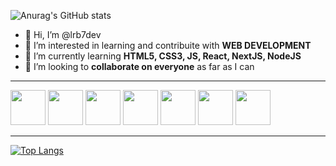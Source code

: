 ![Anurag's GitHub stats](https://github-readme-stats.vercel.app/api?username=lrb7dev&show_icons=true&theme=dark)

- 👋 Hi, I’m @lrb7dev
- 👀 I’m interested in learning and contribuite with <strong>WEB DEVELOPMENT</strong>
- 🌱 I’m currently learning <strong>HTML5, CSS3, JS, React, NextJS, NodeJS</strong>
- :checkered_flag: I’m looking to <b>collaborate on everyone</b> as far as I can
<hr/>
<div>
  <img src="https://cdn.jsdelivr.net/gh/devicons/devicon/icons/html5/html5-original.svg" width="56px" />
  <img src="https://cdn.jsdelivr.net/gh/devicons/devicon/icons/css3/css3-original.svg" width="56px" />
  <img src="https://cdn.jsdelivr.net/gh/devicons/devicon/icons/javascript/javascript-plain.svg" width="56px"/>
  <img src="https://cdn.jsdelivr.net/gh/devicons/devicon/icons/react/react-original-wordmark.svg" width="56px" />
  <img src="https://cdn.jsdelivr.net/gh/devicons/devicon/icons/nextjs/nextjs-original.svg" width="56px" />
  <img src="https://cdn.jsdelivr.net/gh/devicons/devicon/icons/nodejs/nodejs-original-wordmark.svg" width="56px" />
  <img src="https://cdn.jsdelivr.net/gh/devicons/devicon/icons/tailwindcss/tailwindcss-original-wordmark.svg" width="56px" />
</div>
<hr/>


[![Top Langs](https://github-readme-stats.vercel.app/api/top-langs/?username=lrb7dev&layout=compact)](https://github.com/anuraghazra/github-readme-stats)


<!---
lrb7dev/lrb7dev is a ✨ special ✨ repository because its `README.md` (this file) appears on your GitHub profile.
You can click the Preview link to take a look at your changes.
--->
